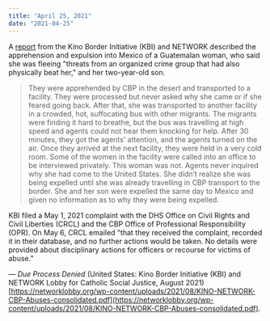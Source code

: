 ```yaml
---
title: "April 25, 2021"
date: "2021-04-25"
---
```


A [report](https://networklobby.org/wp-content/uploads/2021/08/KINO-NETWORK-CBP-Abuses-consolidated.pdf) from the Kino Border Initiative (KBI) and NETWORK described the apprehension and expulsion into Mexico of a Guatemalan woman, who said she was fleeing "threats from an organized crime group that had also physically beat her," and her two-year-old son.

> They were apprehended by CBP in the desert and transported to a facility. They were processed but never asked why she came or if she feared going back. After that, she was transported to another facility in a crowded, hot, suffocating bus with other migrants. The migrants were finding it hard to breathe, but the bus was travelling at high speed and agents could not hear them knocking for help. After 30 minutes, they got the agents’ attention, and the agents turned on the air. Once they arrived at the next facility, they were held in a very cold room. Some of the women in the facility were called into an office to be interviewed privately. This woman was not. Agents never inquired why she had come to the United States. She didn’t realize she was being expelled until she was already travelling in CBP transport to the border. She and her son were expelled the same day to Mexico and given no information as to why they were being expelled.

KBI filed a May 1, 2021 complaint with the DHS Office on Civil Rights and Civil Liberties (CRCL) and the CBP Office of Professional Responsibility (OPR). On May 6, CRCL emailed "that they received the complaint, recorded it in their database, and no further actions would be taken. No details were provided about disciplinary actions for officers or recourse for victims of abuse."

— _Due Process Denied_ (United States: Kino Border Initiative (KBI) and NETWORK Lobby for Catholic Social Justice, August 2021) [https://networklobby.org/wp-content/uploads/2021/08/KINO-NETWORK-CBP-Abuses-consolidated.pdf](https://networklobby.org/wp-content/uploads/2021/08/KINO-NETWORK-CBP-Abuses-consolidated.pdf).
